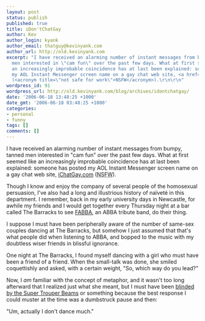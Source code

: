 ```yaml
---
layout: post
status: publish
published: true
title: iDon'tChatGay
author: Kev
author_login: kyank
author_email: thatguy@kevinyank.com
author_url: http://old.kevinyank.com
excerpt: "I have received an alarming number of instant messages from bumpy, tanned
  men interested in \"cam fun\" over the past few days. What at first seemed like
  an increasingly improbable coincidence has at last been explained: someone has posted
  my AOL Instant Messenger screen name on a gay chat web site, <a href=\"http://www.ichatgay.com/\">iChatGay.com</a>
  (<acronym title=\"not safe for work\">NSFW</acronym>).\r\n\r\n"
wordpress_id: 91
wordpress_url: http://old.kevinyank.com/blog/archives/idontchatgay/
date: '2006-06-18 13:48:25 +1000'
date_gmt: '2006-06-18 03:48:25 +1000'
categories:
- personal
- funny
tags: []
comments: []
---
```

<p>I have received an alarming number of instant messages from bumpy, tanned men interested in "cam fun" over the past few days. What at first seemed like an increasingly improbable coincidence has at last been explained: someone has posted my AOL Instant Messenger screen name on a gay chat web site, <a href="http://www.ichatgay.com/">iChatGay.com</a> (<acronym title="not safe for work">NSFW</acronym>).</p>
<p><a id="more"></a><a id="more-91"></a>Though I know and enjoy the company of several people of the homosexual persuasion, I've also had a long and illustrious history of naïveté in this department. I remember, back in my early university days in Newcastle, for awhile my friends and I would get together every Thursday night at a bar called The Barracks to see <a href="http://www.newcastlemusic.net/artists.php?ID=145">FABBA</a>, an ABBA tribute band, do their thing.</p>
<p>I suppose I must have been peripherally aware of the number of same-sex couples dancing at The Barracks, but somehow I just assumed that that's what people did when listening to ABBA, and bopped to the music with my doubtless wiser friends in blissful ignorance.</p>
<p>One night at The Barracks, I found myself dancing with a girl who must have been a friend of a friend. When the small-talk was done, she smiled coquettishly and asked, with a certain weight, "So, which way do you lead?"</p>
<p>Now, I <em>am</em> familiar with the concept of metaphor, and it wasn't too long afterward that I realized just what she meant, but I must have been <a href="http://www.lyricsfreak.com/a/abba/super+trouper_20002993.html">blinded by the Super Trouper Beams</a> or something because the best response I could muster at the time was a dumbstruck pause and then:</p>
<p>"Um, actually I don't dance much."</p>
